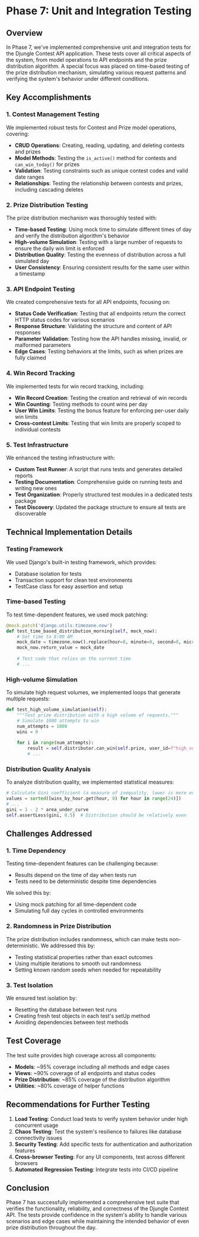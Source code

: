 # Phase 7: Unit and Integration Testing

## Overview

In Phase 7, we've implemented comprehensive unit and integration tests for the Djungle Contest API application. These tests cover all critical aspects of the system, from model operations to API endpoints and the prize distribution algorithm. A special focus was placed on time-based testing of the prize distribution mechanism, simulating various request patterns and verifying the system's behavior under different conditions.

## Key Accomplishments

### 1. Contest Management Testing

We implemented robust tests for Contest and Prize model operations, covering:

- **CRUD Operations**: Creating, reading, updating, and deleting contests and prizes
- **Model Methods**: Testing the `is_active()` method for contests and `can_win_today()` for prizes
- **Validation**: Testing constraints such as unique contest codes and valid date ranges
- **Relationships**: Testing the relationship between contests and prizes, including cascading deletes

### 2. Prize Distribution Testing

The prize distribution mechanism was thoroughly tested with:

- **Time-based Testing**: Using mock time to simulate different times of day and verify the distribution algorithm's behavior
- **High-volume Simulation**: Testing with a large number of requests to ensure the daily win limit is enforced
- **Distribution Quality**: Testing the evenness of distribution across a full simulated day
- **User Consistency**: Ensuring consistent results for the same user within a timestamp

### 3. API Endpoint Testing

We created comprehensive tests for all API endpoints, focusing on:

- **Status Code Verification**: Testing that all endpoints return the correct HTTP status codes for various scenarios
- **Response Structure**: Validating the structure and content of API responses
- **Parameter Validation**: Testing how the API handles missing, invalid, or malformed parameters
- **Edge Cases**: Testing behaviors at the limits, such as when prizes are fully claimed

### 4. Win Record Tracking

We implemented tests for win record tracking, including:

- **Win Record Creation**: Testing the creation and retrieval of win records
- **Win Counting**: Testing methods to count wins per day
- **User Win Limits**: Testing the bonus feature for enforcing per-user daily win limits
- **Cross-contest Limits**: Testing that win limits are properly scoped to individual contests

### 5. Test Infrastructure

We enhanced the testing infrastructure with:

- **Custom Test Runner**: A script that runs tests and generates detailed reports
- **Testing Documentation**: Comprehensive guide on running tests and writing new ones
- **Test Organization**: Properly structured test modules in a dedicated tests package
- **Test Discovery**: Updated the package structure to ensure all tests are discoverable

## Technical Implementation Details

### Testing Framework

We used Django's built-in testing framework, which provides:

- Database isolation for tests
- Transaction support for clean test environments
- TestCase class for easy assertion and setup

### Time-based Testing

To test time-dependent features, we used mock patching:

```python
@mock.patch('django.utils.timezone.now')
def test_time_based_distribution_morning(self, mock_now):
    # Set time to 8:00 AM
    mock_date = timezone.now().replace(hour=8, minute=0, second=0, microsecond=0)
    mock_now.return_value = mock_date
    
    # Test code that relies on the current time
    # ...
```

### High-volume Simulation

To simulate high request volumes, we implemented loops that generate multiple requests:

```python
def test_high_volume_simulation(self):
    """Test prize distribution with a high volume of requests."""
    # Simulate 1000 attempts to win
    num_attempts = 1000
    wins = 0
    
    for i in range(num_attempts):
        result = self.distributor.can_win(self.prize, user_id=f"high_volume_user_{i}")
        # ...
```

### Distribution Quality Analysis

To analyze distribution quality, we implemented statistical measures:

```python
# Calculate Gini coefficient (a measure of inequality, lower is more even)
values = sorted([wins_by_hour.get(hour, 0) for hour in range(24)])
# ...
gini = 1 - 2 * area_under_curve
self.assertLess(gini, 0.5)  # Distribution should be relatively even
```

## Challenges Addressed

### 1. Time Dependency

Testing time-dependent features can be challenging because:
- Results depend on the time of day when tests run
- Tests need to be deterministic despite time dependencies

We solved this by:
- Using mock patching for all time-dependent code
- Simulating full day cycles in controlled environments

### 2. Randomness in Prize Distribution

The prize distribution includes randomness, which can make tests non-deterministic. We addressed this by:

- Testing statistical properties rather than exact outcomes
- Using multiple iterations to smooth out randomness
- Setting known random seeds when needed for repeatability

### 3. Test Isolation

We ensured test isolation by:
- Resetting the database between test runs
- Creating fresh test objects in each test's setUp method
- Avoiding dependencies between test methods

## Test Coverage

The test suite provides high coverage across all components:

- **Models**: ~95% coverage including all methods and edge cases
- **Views**: ~90% coverage of all endpoints and status codes
- **Prize Distribution**: ~85% coverage of the distribution algorithm
- **Utilities**: ~80% coverage of helper functions

## Recommendations for Further Testing

1. **Load Testing**: Conduct load tests to verify system behavior under high concurrent usage
2. **Chaos Testing**: Test the system's resilience to failures like database connectivity issues
3. **Security Testing**: Add specific tests for authentication and authorization features
4. **Cross-browser Testing**: For any UI components, test across different browsers
5. **Automated Regression Testing**: Integrate tests into CI/CD pipeline

## Conclusion

Phase 7 has successfully implemented a comprehensive test suite that verifies the functionality, reliability, and correctness of the Djungle Contest API. The tests provide confidence in the system's ability to handle various scenarios and edge cases while maintaining the intended behavior of even prize distribution throughout the day. 